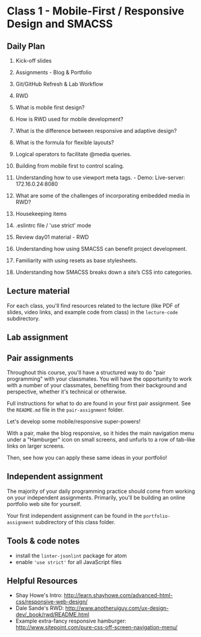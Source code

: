 # Class 1 - Mobile-First / Responsive Design and SMACSS

## Daily Plan
1. Kick-off slides
2. Assignments - Blog & Portfolio
3. Git/GitHub Refresh & Lab Workflow
4. RWD
  1. What is mobile first design?
  2. How is RWD used for mobile development?
  3. What is the difference between responsive and adaptive design?
  4. What is the formula for flexible layouts?
  5. Logical operators to facilitate @media queries.
  6. Building from mobile first to control scaling.
  7. Understanding how to use viewport meta tags.
    - Demo: Live-server: 172.16.0.24:8080  
  8. What are some of the challenges of incorporating embedded media in RWD?

  8. Housekeeping items
  8. .eslintrc file / 'use strict' mode
  8. Review day01 material - RWD
  9. Understanding how using SMACSS can benefit project development.
  10. Familiarity with using resets as base stylesheets.
  11. Understanding how SMACSS breaks down a site’s CSS into categories.

## Lecture material

For each class, you'll find resources related to the lecture (like PDF of slides, video links, and example code from class) in the `lecture-code` subdirectory.

## Lab assignment

## Pair assignments

Throughout this course, you'll have a structured way to do "pair programming" with your classmates. You will have the opportunity to work with a number of your classmates, benefiting from their background and perspective, whether it's technical or otherwise.

Full instructions for what to do are found in your first pair assignment. See the `README.md` file in the `pair-assignment` folder.

Let's develop some mobile/responsive super-powers!

With a pair, make the blog responsive, so it hides the main navigation menu under a "Hamburger" icon on small screens, and unfurls to a row of tab-like links on larger screens.

Then, see how you can apply these same ideas in your portfolio!

## Independent assignment

The majority of your daily programming practice should come from working on your independent assignments. Primarily, you'll be building an online portfolio web site for yourself.

Your first independent assignment can be found in the `portfolio-assignment` subdirectory of this class folder.

## Tools & code notes
- install the `linter-jsonlint` package for atom
- enable `'use strict'` for all JavaScript files

## Helpful Resources
 - Shay Howe's Intro: http://learn.shayhowe.com/advanced-html-css/responsive-web-design/
 - Dale Sande's RWD: http://www.anotheruiguy.com/ux-design-dev/_book/rwd/README.html
 - Example extra-fancy responsive hamburger: http://www.sitepoint.com/pure-css-off-screen-navigation-menu/
